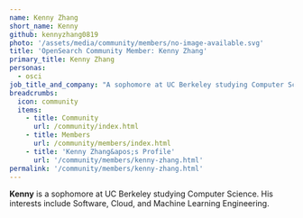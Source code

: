 ```yaml
---
name: Kenny Zhang
short_name: Kenny
github: kennyzhang0819
photo: '/assets/media/community/members/no-image-available.svg'
title: 'OpenSearch Community Member: Kenny Zhang'
primary_title: Kenny Zhang
personas:
  - osci
job_title_and_company: "A sophomore at UC Berkeley studying Computer Science"
breadcrumbs:
  icon: community
  items:
    - title: Community
      url: /community/index.html
    - title: Members
      url: /community/members/index.html
    - title: 'Kenny Zhang&apos;s Profile'
      url: '/community/members/kenny-zhang.html'
permalink: '/community/members/kenny-zhang.html'
---
```


**Kenny** is a sophomore at UC Berkeley studying Computer Science. His interests include Software, Cloud, and Machine Learning Engineering.
